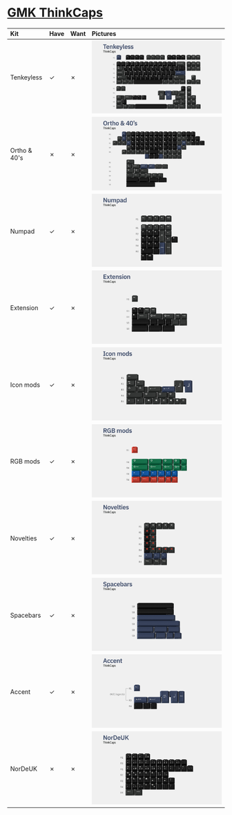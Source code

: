 # [GMK ThinkCaps](https://geekhack.org/index.php?topic=109588.0)

| Kit                                   | Have    | Want    | Pictures |
| :-------------------------------------| :------ | :------ | :------- |
| Tenkeyless                            |    ✓    |    ✗    | ![](pictures/gmk_thinkcaps_tenkeyless.jpg) |
| Ortho & 40's                          |    ✗    |    ✗    | ![](pictures/gmk_thinkcaps_ortho_and_forties.jpg) |
| Numpad                                |    ✓    |    ✗    | ![](pictures/gmk_thinkcaps_numpad.jpg) |
| Extension                             |    ✓    |    ✗    | ![](pictures/gmk_thinkcaps_extension.jpg) |
| Icon mods                             |    ✓    |    ✗    | ![](pictures/gmk_thinkcaps_icon_mods.jpg) |
| RGB mods                              |    ✓    |    ✗    | ![](pictures/gmk_thinkcaps_rgb_mods.jpg) |
| Novelties                             |    ✓    |    ✗    | ![](pictures/gmk_thinkcaps_novelties.jpg) |
| Spacebars                             |    ✓    |    ✗    | ![](pictures/gmk_thinkcaps_spacebars.jpg) |
| Accent                                |    ✓    |    ✗    | ![](pictures/gmk_thinkcaps_accent.jpg) |
| NorDeUK                               |    ✗    |    ✗    | ![](pictures/gmk_thinkcaps_nordeuk.jpg) |
